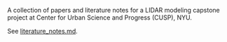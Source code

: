 A collection of papers and literature notes for a LIDAR modeling capstone project at Center for Urban Science and Progress (CUSP), NYU.

See [literature_notes.md](https://github.com/pvarsh/LIDAR_literature_notes/blob/master/literature_notes.md).